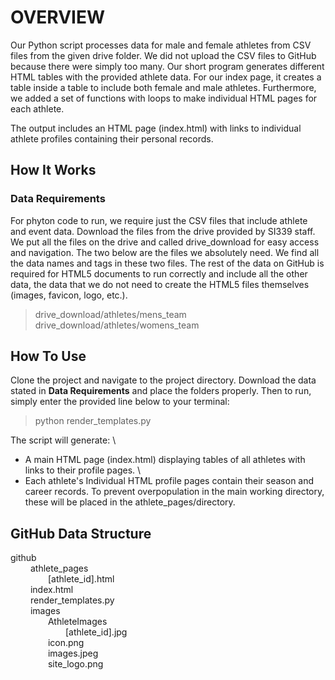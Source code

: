 # OVERVIEW

Our Python script processes data for male and female athletes from CSV files from the given drive folder. We did not upload the CSV files to GitHub because there were simply too many.
Our short program generates different HTML tables with the provided athlete data. For our index page, it creates a table inside a table to include both female and male athletes. Furthermore, we added a set of functions with loops to make individual HTML pages for each athlete.

The output includes an HTML page (index.html) with links to individual athlete profiles containing their personal records.

## How It Works

### Data Requirements
For phyton code to run, we require just the CSV files that include athlete and event data. Download the files from the drive provided by SI339 staff. We put all the files on the drive and called drive_download for easy access and navigation. The two below are the files we absolutely need. We find all the data names and tags in these two files. The rest of the data on GitHub is required for HTML5 documents to run correctly and include all the other data, the data that we do not need to create the HTML5 files themselves (images, favicon, logo, etc.).
> drive_download/athletes/mens_team    \
> drive_download/athletes/womens_team

## How To Use
Clone the project and navigate to the project directory. Download the data stated in **Data Requirements** and place the folders properly. Then to run, simply enter the provided line below to your terminal:
> python render_templates.py

The script will generate: \
* A main HTML page (index.html) displaying tables of all athletes with links to their profile pages. \
* Each athlete's Individual HTML profile pages contain their season and career records. To prevent overpopulation in the main working directory, these will be placed in the athlete_pages/directory.

## GitHub Data Structure
github                                                  \
&emsp;&emsp; athlete_pages                              \
&emsp;&emsp;&emsp;&emsp; [athlete_id].html              \
&emsp;&emsp; index.html                                 \
&emsp;&emsp; render_templates.py                        \
&emsp;&emsp; images                                     \
&emsp;&emsp;&emsp;&emsp; AthleteImages                  \
&emsp;&emsp;&emsp;&emsp;&emsp;&emsp; [athlete_id].jpg   \
&emsp;&emsp;&emsp;&emsp; icon.png                       \
&emsp;&emsp;&emsp;&emsp; images.jpeg                    \
&emsp;&emsp;&emsp;&emsp; site_logo.png                           

